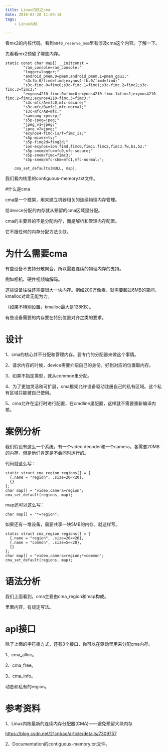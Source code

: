```yaml
---
title: Linux内核之cma
date: 2018-03-28 11:09:14
tags:
	- Linux内核

---
```




看mx2的内核代码。看到`m040_reserve_mem`里有涉及cma这个内容。了解一下。

先看看mx2预留了哪些内存。

```
static const char map[] __initconst =
		"ram_console=ram_console;"
		"logger=logger;"
		"android_pmem.0=pmem;android_pmem.1=pmem_gpu1;"
		"s3cfb.0/fimd=fimd;exynos4-fb.0/fimd=fimd;"
		"s3c-fimc.0=fimc0;s3c-fimc.1=fimc1;s3c-fimc.2=fimc2;s3c-fimc.3=fimc3;"
		"exynos4210-fimc.0=fimc0;exynos4210-fimc.1=fimc1;exynos4210-fimc.2=fimc2;exynos4210-fimc.3=fimc3;"
		"s3c-mfc/A=mfc0,mfc-secure;"
		"s3c-mfc/B=mfc1,mfc-normal;"
		"s3c-mfc/AB=mfc;"
		"samsung-rp=srp;"
		"s5p-jpeg=jpeg;"
		"jpeg_v1=jpeg;"
		"jpeg_v2=jpeg;"
		"exynos4-fimc-is/f=fimc_is;"
		"s5p-mixer=tv;"
		"s5p-fimg2d=fimg2d;"
		"ion-exynos=ion,fimd,fimc0,fimc1,fimc2,fimc3,fw,b1,b2;"
		"s5p-smem/mfc=mfc0,mfc-secure;"
		"s5p-smem/fimc=fimc3;"
		"s5p-smem/mfc-shm=mfc1,mfc-normal;";

	cma_set_defaults(NULL, map);
```

我们看内核里的contiguous-memory.txt文件。

#什么是cma

cma是一个框架，用来建立机器相关的连续物理内存管理。

给device分配的内存就从预留的cma区域里分配。

cma的主要目的不是分配内存，而是解析和管理内存配置。

它不跟任何的内存分配方法关联。

# 为什么需要cma

有些设备不支持分散聚合，所以需要连续的物理内存的支持。

例如相机、硬件视频编解码。

这些设备往往还需要很大一块内存。例如200万像素，就需要超过6MB的空间，kmalloc对此无能为力。

（如果不特别设置，kmalloc最大是128KB）。

有些设备需要的内存要在特别位置对齐之类的要求。

# 设计

1、cma的核心并不分配和管理内存。要专门的分配器来做这个事情。

2、请求内存的时候，device需要介绍自己的身份。好到对应的位置取内存。

3、如果不指定类型，就从common里分配。

4、为了更加灵活和可扩展，cma框架允许设备驱动注册自己的私有区域。这个私有区域只能被自己使用。

5、cma允许在运行时进行配置，在cmdline里配置，这样就不需要重新编译内核。

# 案例分析

我们假设有这么一个系统，有一个video decoder和一个camera，各需要20MB的内存，但是他们肯定是不会同时运行的。

代码就这么写：

```
static struct cma_region regions[] = {
  {.name = "region", .size=20<<20},
  {}
};
char map[] = "video,camera=region";
cma_set_default(regions, map);
```

map还可以这么写：

```
char map[] = "*=region";
```

如果还有一堆设备，需要共享一块5MB的内存。就这样写。

```
static struct cma_region regions[] = {
  {.name = "region", .size=20<<20},
  {.name = "common", .size=5<<20},
  {}
};
char map[] = "video,camera=region;*=common";
cma_set_default(regions, map);
```

# 语法分析

我们上面看到，cma主要由cma_region和map构成。

里面内容，有规定写法。



# api接口

除了上面的字符串方式，还有3个接口，你可以在驱动里用来分配cma内存。

1、cma_alloc。

2、cma_free。

3、cma_info。



动态和私有的region。





# 参考资料

1、Linux内核最新的连续内存分配器(CMA)——避免预留大块内存

https://blog.csdn.net/21cnbao/article/details/7309757

2、Documentation的contiguous-memory.txt文件。